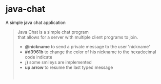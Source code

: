 # java-chat
A simple java chat application

> Java Chat is a simple chat program  
> that allows for a server with multiple
> client programs to join.
        <ul>
        <li><b>@nickname</b> to send a private message to the user 'nickname'</li>
        <li><b>#d3961b</b> to change the color of his nickname to the hexadecimal code indicate </li>
        <li><b>;)</b>  some smileys are implemented</li>
        <li><b>up arrow</b> to resume the last typed message</li>
        </ul><br/>



